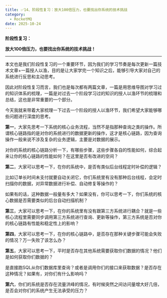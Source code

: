 ```yaml
---
title: ✅14、阶段性复习：放大100倍压力，也要找出你系统的技术挑战
category:
  - RocketMQ
date: 2025-10-24
---
```


<!-- more -->

**阶段性复习：**

**放大100倍压力，也要找出你系统的技术挑战！**

---

本文也是我们阶段性复习的一个重要环节，因为我们的学习节奏是每次更新一篇技术文章+一篇授人以渔，目的是让大家学完一个知识之后，能够引导大家对自己的系统进行反思和主动思考。

因此对阶段性复习而言，我们也是每次都有两篇文章，一篇是用思维导图对学习过的知识体系的梳理，一篇是对过去一个阶段学习过的知识的授人以渔环节的梳理和总结，这也是非常重要的一个部分。

今天我就来带着大家梳理一下过去一个阶段的授人以渔环节，我们希望大家能够哪些问题进行深度的思考。

**第一**，大家先思考一下系统的核心业务流程，当然不是指那种查询之类的操作。所谓核心链路指的是对你的系统进行的数据更新的操作，这才是核心链路，因为查询操作一般来说不涉及复杂的业务逻辑，主要是对数据的展示。

对你的系统的核心链路分析一下，有哪些步骤，这些步骤各自的性能如何，综合起来让你的核心链路的性能如何？在这里是否有改进的空间？

**第二**，大家可以思考一下，在你的系统中，是否有类似后台线程定时补偿的逻辑？

比如订单长时间未支付就要自动关闭它，你们系统里有没有那种后台线程，会定时扫描你的数据，对异常数据进行补偿、自动修复等操作的？

如果有的话，这种数据一般量有多大？如果没有，你可以思考一下，你们系统的核心数据是否需要类似的后台自动扫描机制？

**第三**，大家可以思考一下，在你的系统里有没有跟第三方系统进行耦合？就是一些核心流程里需要同步调用第三方系统进行查询、更新等操作，第三方系统是否对你的核心链路有性能和稳定性上的影响？

**第四**，大家可以思考一下，在你的核心链路中，是否存在那种关键步骤可能会失败的情况？万一失败了该怎么办？

**第五**，大家可以思考一下，平时是否存在其他系统需要获取你们数据的情况？他们是如何获取你们数据的？

是直接跑SQL从你们数据库里查询？或者是调用你们的接口来获取数据？是否存在这种情况？如果有，对你们有什么影响吗？

**第六**，你们的系统是否存在流量洪峰的情况，有时候突然之间访问量增大好几倍，是否会对你们的系统产生无法承受的压力？
